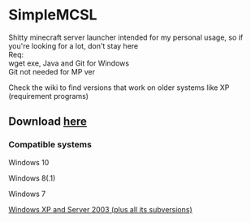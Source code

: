 # SimpleMCSL
Shitty minecraft server launcher intended for my personal usage, so if you're looking for a lot, don't stay here<br>
Req:<br>
wget exe, Java and Git for Windows<br> 
Git not needed for MP ver<br>

Check the wiki to find versions that work on older systems like XP (requirement programs)
## Download [here](https://github.com/NoNameForGithub/SimpleMCSL/releases/)
### Compatible systems
Windows 10<br>

Windows 8(.1)<br>

Windows 7<br>

[Windows XP and Server 2003 (plus all its subversions)](https://github.com/NoNameForGithub/SimpleMCSL/wiki/Older-system-compatibility)

